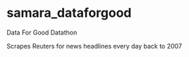 # samara_dataforgood
Data For Good Datathon

Scrapes Reuters for news headlines every day back to 2007

